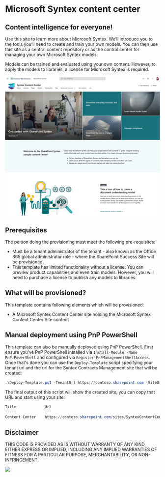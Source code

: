 # Microsoft Syntex content center

## Content intelligence for everyone!
  
Use this site to learn more about Microsoft Syntex. We’ll introduce you to the tools you’ll need to create and train your own models. You can then use this site as a central content repository or as the control center for managing your own Microsoft Syntex models.

Models can be trained and evaluated using your own content. However, to apply the models to libraries, a license for Microsoft Syntex is required.

![Microsoft Syntex content center Site](./contentcenter-lookbook-preview.png)

## Prerequisites

The person doing the provisioning must meet the following pre-requisites:

- Must be a tenant administrator of the tenant - also known as the Office 365 global administrator role - where the SharePoint Success Site will be provisioned.
- This template has limited functionality without a license. You can preview product capabilities and even train models. However, you will need to purchase a license to publish any models to libraries.

## What will be provisioned?

This template contains following elements which will be provisioned:

- A Microsoft Syntex Content Center site holding the Microsoft Syntex Content Center Site content

## Manual deployment using PnP PowerShell

This template can also be manually deployed using [PnP PowerShell](https://pnp.github.io/powershell/). First ensure you've PnP PowerShell installed via `Install-Module -Name PnP.PowerShell` and configured via `Register-PnPManagementShellAccess`. Once that's done you can use the `Deploy-Template` script specifying your tenant url and the url for the Syntex Contracts Management site that will be created:

```PowerShell
.\Deploy-Template.ps1 -TenantUrl https://contoso.sharepoint.com -SiteUrl "/sites/SyntexContentCenter"
```

The final output of this script will show the created site, you can copy that URL and start using your site:

```PowerShell
Title             Url
-----             ---
Content Center    https://contoso.sharepoint.com/sites/SyntexContentCenter
```

## Disclaimer

THIS CODE IS PROVIDED AS IS WITHOUT WARRANTY OF ANY KIND, EITHER EXPRESS OR IMPLIED, INCLUDING ANY IMPLIED WARRANTIES OF FITNESS FOR A PARTICULAR PURPOSE, MERCHANTABILITY, OR NON-INFRINGEMENT.

<img src="https://pnptelemetry.azurewebsites.net/syntex-samples/site templates/content center" />
